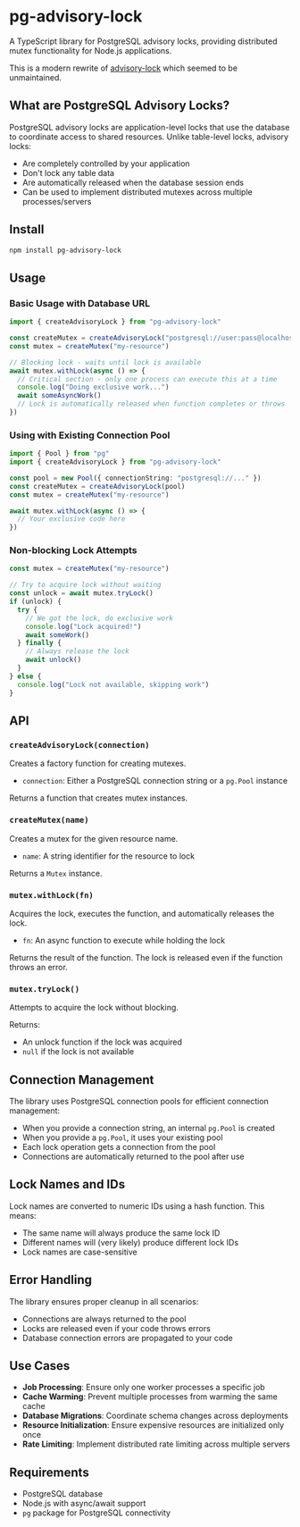 # pg-advisory-lock

A TypeScript library for PostgreSQL advisory locks, providing distributed mutex functionality for Node.js applications.

This is a modern rewrite of [advisory-lock](https://github.com/olalonde/advisory-lock) which seemed to be unmaintained.

## What are PostgreSQL Advisory Locks?

PostgreSQL advisory locks are application-level locks that use the database to coordinate access to shared resources. Unlike table-level locks, advisory locks:

- Are completely controlled by your application
- Don't lock any table data
- Are automatically released when the database session ends
- Can be used to implement distributed mutexes across multiple processes/servers

## Install

```sh
npm install pg-advisory-lock
```

## Usage

### Basic Usage with Database URL

```ts
import { createAdvisoryLock } from "pg-advisory-lock"

const createMutex = createAdvisoryLock("postgresql://user:pass@localhost/db")
const mutex = createMutex("my-resource")

// Blocking lock - waits until lock is available
await mutex.withLock(async () => {
  // Critical section - only one process can execute this at a time
  console.log("Doing exclusive work...")
  await someAsyncWork()
  // Lock is automatically released when function completes or throws
})
```

### Using with Existing Connection Pool

```ts
import { Pool } from "pg"
import { createAdvisoryLock } from "pg-advisory-lock"

const pool = new Pool({ connectionString: "postgresql://..." })
const createMutex = createAdvisoryLock(pool)
const mutex = createMutex("my-resource")

await mutex.withLock(async () => {
  // Your exclusive code here
})
```

### Non-blocking Lock Attempts

```ts
const mutex = createMutex("my-resource")

// Try to acquire lock without waiting
const unlock = await mutex.tryLock()
if (unlock) {
  try {
    // We got the lock, do exclusive work
    console.log("Lock acquired!")
    await someWork()
  } finally {
    // Always release the lock
    await unlock()
  }
} else {
  console.log("Lock not available, skipping work")
}
```

## API

### `createAdvisoryLock(connection)`

Creates a factory function for creating mutexes.

- `connection`: Either a PostgreSQL connection string or a `pg.Pool` instance

Returns a function that creates mutex instances.

### `createMutex(name)`

Creates a mutex for the given resource name.

- `name`: A string identifier for the resource to lock

Returns a `Mutex` instance.

### `mutex.withLock(fn)`

Acquires the lock, executes the function, and automatically releases the lock.

- `fn`: An async function to execute while holding the lock

Returns the result of the function. The lock is released even if the function throws an error.

### `mutex.tryLock()`

Attempts to acquire the lock without blocking.

Returns:
- An unlock function if the lock was acquired
- `null` if the lock is not available

## Connection Management

The library uses PostgreSQL connection pools for efficient connection management:

- When you provide a connection string, an internal `pg.Pool` is created
- When you provide a `pg.Pool`, it uses your existing pool
- Each lock operation gets a connection from the pool
- Connections are automatically returned to the pool after use

## Lock Names and IDs

Lock names are converted to numeric IDs using a hash function. This means:

- The same name will always produce the same lock ID
- Different names will (very likely) produce different lock IDs
- Lock names are case-sensitive

## Error Handling

The library ensures proper cleanup in all scenarios:

- Connections are always returned to the pool
- Locks are released even if your code throws errors
- Database connection errors are propagated to your code

## Use Cases

- **Job Processing**: Ensure only one worker processes a specific job
- **Cache Warming**: Prevent multiple processes from warming the same cache
- **Database Migrations**: Coordinate schema changes across deployments
- **Resource Initialization**: Ensure expensive resources are initialized only once
- **Rate Limiting**: Implement distributed rate limiting across multiple servers

## Requirements

- PostgreSQL database
- Node.js with async/await support
- `pg` package for PostgreSQL connectivity
